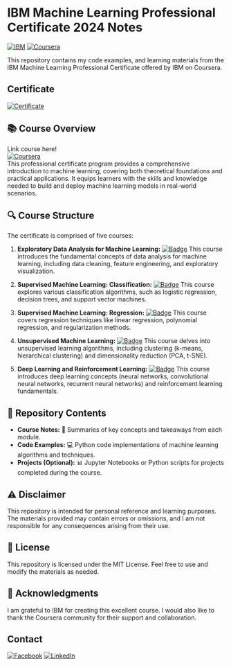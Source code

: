 

# IBM Machine Learning Professional Certificate 2024 Notes 

[![IBM](https://img.shields.io/badge/IBM-000000?style=for-the-badge&logo=IBM&logoColor=white)](https://www.ibm.com/)
[![Coursera](https://img.shields.io/badge/Coursera-0056D2?style=for-the-badge&logo=Coursera&logoColor=white)](https://www.coursera.org/)

This repository contains my code examples, and learning materials from the IBM Machine Learning Professional Certificate offered by IBM on Coursera.
## Certificate
[![Certificate](https://github.com/quang2719/IBM-Machine-Learning-Professional-Certificate-2024/blob/main/IMG/certificate.png?raw=true)](https://github.com/quang2719/IBM-Machine-Learning-Professional-Certificate-2024/blob/main/IMG/certificate.png?raw=true)
## 📚 Course Overview
Link course here!<br>
[![Coursera](https://img.shields.io/badge/Coursera-%230056D2.svg?style=for-the-badge&logo=Coursera&logoColor=white)](https://www.coursera.org/professional-certificates/ibm-machine-learning) <br>
This professional certificate program provides a comprehensive introduction to machine learning, covering both theoretical foundations and practical applications. It equips learners with the skills and knowledge needed to build and deploy machine learning models in real-world scenarios.

## 🔍 Course Structure

The certificate is comprised of five courses:

1.  **Exploratory Data Analysis for Machine Learning:** 
    [![Badge](https://img.shields.io/badge/Course%201-Complete-green)](https://www.coursera.org/learn/exploratory-data-analysis-for-machine-learning)
    This course introduces the fundamental concepts of data analysis for machine learning, including data cleaning, feature engineering, and exploratory visualization.

2.  **Supervised Machine Learning: Classification:** 
    [![Badge](https://img.shields.io/badge/Course%202-Complete-green)](https://www.coursera.org/learn/supervised-machine-learning-classification)
    This course explores various classification algorithms, such as logistic regression, decision trees, and support vector machines.

3.  **Supervised Machine Learning: Regression:** 
    [![Badge](https://img.shields.io/badge/Course%203-Complete-green)](https://www.coursera.org/learn/supervised-machine-learning-regression)
    This course covers regression techniques like linear regression, polynomial regression, and regularization methods.

4.  **Unsupervised Machine Learning:** 
    [![Badge](https://img.shields.io/badge/Course%204-Complete-green)](https://www.coursera.org/learn/unsupervised-machine-learning)
    This course delves into unsupervised learning algorithms, including clustering (k-means, hierarchical clustering) and dimensionality reduction (PCA, t-SNE).

5.  **Deep Learning and Reinforcement Learning:** 
    [![Badge](https://img.shields.io/badge/Course%205-Complete-green)](https://www.coursera.org/learn/deep-learning-reinforcement-learning)
    This course introduces deep learning concepts (neural networks, convolutional neural networks, recurrent neural networks) and reinforcement learning fundamentals.

## 📁 Repository Contents

*   **Course Notes:** 📝 Summaries of key concepts and takeaways from each module.
*   **Code Examples:** 💻 Python code implementations of machine learning algorithms and techniques.
*   **Projects (Optional):** 📊 Jupyter Notebooks or Python scripts for projects completed during the course.

## ⚠️ Disclaimer

This repository is intended for personal reference and learning purposes. The materials provided may contain errors or omissions, and I am not responsible for any consequences arising from their use.

## 📜 License

This repository is licensed under the MIT License. Feel free to use and modify the materials as needed.

## 🙏 Acknowledgments

I am grateful to IBM for creating this excellent course. I would also like to thank the Coursera community for their support and collaboration.
## Contact
[![Facebook](https://img.shields.io/badge/Facebook-blue?style=for-the-badge&logo=Facebook&logoColor=white)](https://www.facebook.com/qq2719/)
[![LinkedIn](https://img.shields.io/badge/LinkedIn-0077B5?style=for-the-badge&logo=linkedin&logoColor=white)](https://www.linkedin.com/in/quang-nv-ptit/)

